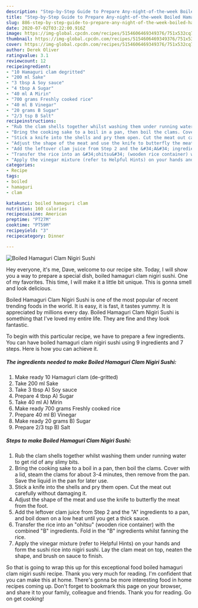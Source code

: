```yaml
---
description: "Step-by-Step Guide to Prepare Any-night-of-the-week Boiled Hamaguri Clam Nigiri Sushi"
title: "Step-by-Step Guide to Prepare Any-night-of-the-week Boiled Hamaguri Clam Nigiri Sushi"
slug: 886-step-by-step-guide-to-prepare-any-night-of-the-week-boiled-hamaguri-clam-nigiri-sushi
date: 2020-07-02T03:22:00.916Z
image: https://img-global.cpcdn.com/recipes/5154606469349376/751x532cq70/boiled-hamaguri-clam-nigiri-sushi-recipe-main-photo.jpg
thumbnail: https://img-global.cpcdn.com/recipes/5154606469349376/751x532cq70/boiled-hamaguri-clam-nigiri-sushi-recipe-main-photo.jpg
cover: https://img-global.cpcdn.com/recipes/5154606469349376/751x532cq70/boiled-hamaguri-clam-nigiri-sushi-recipe-main-photo.jpg
author: Derek Oliver
ratingvalue: 3.1
reviewcount: 12
recipeingredient:
- "10 Hamaguri clam degritted"
- "200 ml Sake"
- "3 tbsp A Soy sauce"
- "4 tbsp A Sugar"
- "40 ml A Mirin"
- "700 grams Freshly cooked rice"
- "40 ml B Vinegar"
- "20 grams B Sugar"
- "2/3 tsp B Salt"
recipeinstructions:
- "Rub the clam shells together whilst washing them under running water to get rid of any slimy bits."
- "Bring the cooking sake to a boil in a pan, then boil the clams. Cover with a lid, steam the clams for about 3-4 minutes, then remove from the pan. Save the liquid in the pan for later use."
- "Stick a knife into the shells and pry them open. Cut the meat out carefully without damaging it."
- "Adjust the shape of the meat and use the knife to butterfly the meat from the foot."
- "Add the leftover clam juice from Step 2 and the &#34;A&#34; ingredients to a pan, and boil down on a low heat until you get a thick sauce."
- "Transfer the rice into an &#34;ohitsu&#34; (wooden rice container) with the combined &#34;B&#34; ingredients. Fold in the &#34;B&#34; ingredients whilst fanning the rice."
- "Apply the vinegar mixture (refer to Helpful Hints) on your hands and form the sushi rice into nigiri sushi. Lay the clam meat on top, neaten the shape, and brush on sauce to finish."
categories:
- Recipe
tags:
- boiled
- hamaguri
- clam

katakunci: boiled hamaguri clam 
nutrition: 160 calories
recipecuisine: American
preptime: "PT27M"
cooktime: "PT59M"
recipeyield: "3"
recipecategory: Dinner

---
```



![Boiled Hamaguri Clam Nigiri Sushi](https://img-global.cpcdn.com/recipes/5154606469349376/751x532cq70/boiled-hamaguri-clam-nigiri-sushi-recipe-main-photo.jpg)

Hey everyone, it's me, Dave, welcome to our recipe site. Today, I will show you a way to prepare a special dish, boiled hamaguri clam nigiri sushi. One of my favorites. This time, I will make it a little bit unique. This is gonna smell and look delicious.



Boiled Hamaguri Clam Nigiri Sushi is one of the most popular of recent trending foods in the world. It is easy, it is fast, it tastes yummy. It is appreciated by millions every day. Boiled Hamaguri Clam Nigiri Sushi is something that I've loved my entire life. They are fine and they look fantastic.


To begin with this particular recipe, we have to prepare a few ingredients. You can have boiled hamaguri clam nigiri sushi using 9 ingredients and 7 steps. Here is how you can achieve it.

<!--inarticleads1-->

##### The ingredients needed to make Boiled Hamaguri Clam Nigiri Sushi:

1. Make ready 10 Hamaguri clam (de-gritted)
1. Take 200 ml Sake
1. Take 3 tbsp A) Soy sauce
1. Prepare 4 tbsp A) Sugar
1. Take 40 ml A) Mirin
1. Make ready 700 grams Freshly cooked rice
1. Prepare 40 ml B) Vinegar
1. Make ready 20 grams B) Sugar
1. Prepare 2/3 tsp B) Salt




<!--inarticleads2-->

##### Steps to make Boiled Hamaguri Clam Nigiri Sushi:

1. Rub the clam shells together whilst washing them under running water to get rid of any slimy bits.
1. Bring the cooking sake to a boil in a pan, then boil the clams. Cover with a lid, steam the clams for about 3-4 minutes, then remove from the pan. Save the liquid in the pan for later use.
1. Stick a knife into the shells and pry them open. Cut the meat out carefully without damaging it.
1. Adjust the shape of the meat and use the knife to butterfly the meat from the foot.
1. Add the leftover clam juice from Step 2 and the &#34;A&#34; ingredients to a pan, and boil down on a low heat until you get a thick sauce.
1. Transfer the rice into an &#34;ohitsu&#34; (wooden rice container) with the combined &#34;B&#34; ingredients. Fold in the &#34;B&#34; ingredients whilst fanning the rice.
1. Apply the vinegar mixture (refer to Helpful Hints) on your hands and form the sushi rice into nigiri sushi. Lay the clam meat on top, neaten the shape, and brush on sauce to finish.




So that is going to wrap this up for this exceptional food boiled hamaguri clam nigiri sushi recipe. Thank you very much for reading. I'm confident that you can make this at home. There's gonna be more interesting food in home recipes coming up. Don't forget to bookmark this page on your browser, and share it to your family, colleague and friends. Thank you for reading. Go on get cooking!
